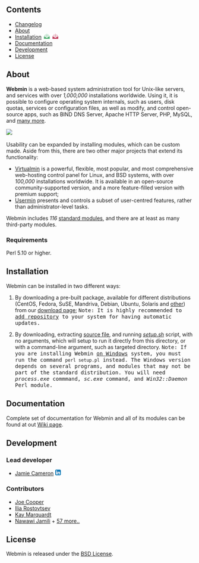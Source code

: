 ## Contents
* [Changelog](https://github.com/webmin/webmin/blob/master/CHANGELOG.md)
* [About](#about)
* [Installation](#installation)[<img src="https://github.com/webmin-devel/webmin/blob/master/media/download-23x14-stable.png?raw=true" title="Stable Versions">](http://webmin.com/download.html)[<img src="https://github.com/webmin-devel/webmin/blob/master/media/download-23x14-devel.png?raw=true" title="Development Versions">](http://webmin.com/devel.html)
* [Documentation](#documentation)
* [Development](#development)
* [License](#license)

## About

**Webmin** is a web-based system administration tool for Unix-like servers, and services with over _1,000,000_ installations worldwide. Using it, it is possible to configure operating system internals, such as users, disk quotas, services or configuration files, as well as modify, and control open-source apps, such as BIND DNS Server, Apache HTTP Server, PHP, MySQL, and [many more](https://doxfer.webmin.com/Webmin/Introduction). 

![](https://github.com/webmin-devel/webmin/blob/master/media/webmin-demo-basic.gif?raw=true)

Usability can be expanded by installing modules, which can be custom made. Aside from this, there are two other major projects that extend its functionality:

* [Virtualmin](https://www.virtualmin.com) is a powerful, flexible, most popular, and most comprehensive web-hosting control panel for Linux, and BSD systems, with over _100,000_ installations worldwide. It is available in an open-source community-supported version, and a more feature-filled version with premium support;
* [Usermin](https://github.com/webmin/usermin) presents and controls a subset of user-centred features, rather than administrator-level tasks.

Webmin includes _116_ [standard modules](https://doxfer.webmin.com/Webmin/Webmin_Modules), and there are at least as many third-party modules.


### Requirements
Perl 5.10 or higher.

## Installation
Webmin can be installed in two different ways:

 1. By downloading a pre-built package, available for different distributions (CentOS, Fedora, SuSE, Mandriva, Debian, Ubuntu, Solaris and [other](http://www.webmin.com/support.html)) from our [download page](http://webmin.com/download.html);
  <kbd>Note: It is highly recommended to [add repository](https://doxfer.webmin.com/Webmin/Installation) to your system for having automatic updates.</kbd>

 2. By downloading, extracting [source file](https://prdownloads.sourceforge.net/webadmin/webmin-1.943.tar.gz), and running [_setup.sh_](http://www.webmin.com/tgz.html) script, with no arguments, which will setup to run it directly from this directory, or with a command-line argument, such as targeted directory.
  <kbd>Note: If you are installing Webmin [on Windows](http://www.webmin.com/windows.html) system, you must run the command `perl setup.pl` instead. The Windows version depends on several programs, and modules that may not be part of the standard distribution. You will need _process.exe_ commmand, _sc.exe_ command, and _Win32::Daemon_ Perl module.</kbd>

## Documentation
Complete set of documentation for Webmin and all of its modules can be found at out [Wiki page](https://doxfer.webmin.com/Webmin/Main_Page).

## Development

### Lead developer

* [Jamie Cameron](http://www.webmin.com/about.html) [![](https://github.com/webmin-devel/webmin/blob/master/media/linkedin-15x15.png?raw=true)](https://www.linkedin.com/in/jamiecameron2)

### Contributors

* [Joe Cooper](https://github.com/swelljoe)
* [Ilia Rostovtsev](https://github.com/rostovtsev)
* [Kay Marquardt](https://github.com/gnadelwartz)
* [Nawawi Jamili](https://github.com/nawawi) + [57 more..](https://github.com/webmin/webmin/graphs/contributors)

## License

Webmin is released under the [BSD License](https://github.com/webmin/webmin/blob/master/LICENCE).
